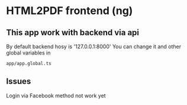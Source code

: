 # HTML2PDF frontend (ng)

## This app work with backend via api
By default backend hosy is '127.0.0.1:8000'
You can change it and other global variables in
```
app/app.global.ts
```
## Issues
Login via Facebook method not work yet
